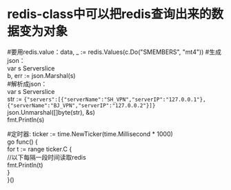 # redis-class中可以把redis查询出来的数据变为对象   
#要用redis.value：data, _ := redis.Values(c.Do("SMEMBERS", "mt4")) 
#生成json：  
	var s Serverslice  
	b, err := json.Marshal(s)   
#解析成json：  
	var s Serverslice   
	str := `{"servers":[{"serverName":"SH_VPN","serverIP":"127.0.0.1"},{"serverName":"BJ_VPN","serverIP":"127.0.0.2"}]}`    
	json.Unmarshal([]byte(str), &s)     
	fmt.Println(s)     

#定时器:
	ticker := time.NewTicker(time.Millisecond * 1000)  
	go func() {  
		for t := range ticker.C {  
			//以下每隔一段时间读取redis  
			fmt.Println(t)  
		}  
	}()  	
